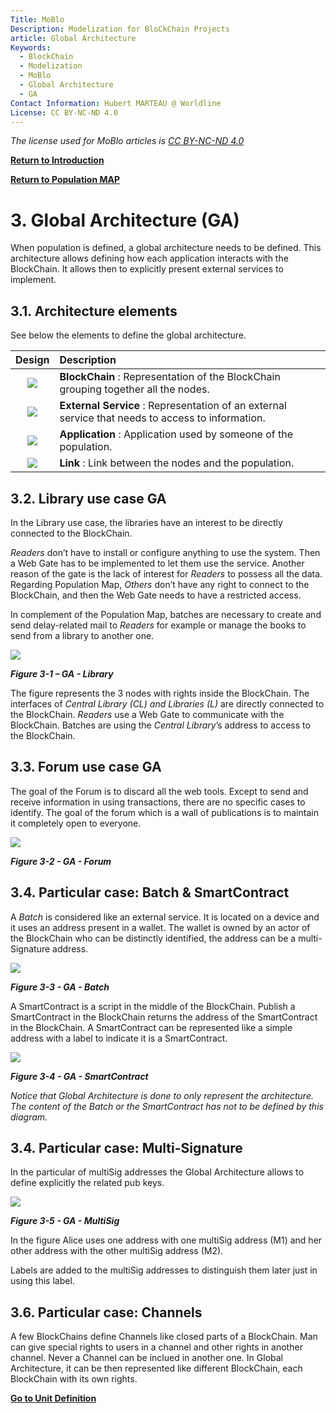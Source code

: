 ```yaml
---
Title: MoBlo
Description: Modelization for BloCkChain Projects
article: Global Architecture
Keywords:
  - BlockChain
  - Modelization
  - MoBlo
  - Global Architecture
  - GA
Contact Information: Hubert MARTEAU @ Worldline
License: CC BY-NC-ND 4.0
---
```


_The license used for MoBlo articles is_ [_CC BY-NC-ND 4.0_](https://creativecommons.org/licenses/by-nc-nd/4.0/)

[**Return to Introduction**](/README.md)

[**Return to Population MAP**](/context.md)

# 3.    Global Architecture \(GA\)

When population is defined, a global architecture needs to be defined. This architecture allows defining how each application interacts with the BlockChain. It allows then to explicitly present external services to implement.

## 3.1.    Architecture elements

See below the elements to define the global architecture.

| Design | Description |
| :---: | :--- |
| ![](/Img/GA-BC.png) | **BlockChain** : Representation of the BlockChain grouping together all the nodes. |
| ![](/Img/GA-ExtServ.png) | **External Service** : Representation of an external service that needs to access to information. |
| ![](/Img/GA-Application.png) | **Application** : Application used by someone of the population. |
| ![](/Img/GA-Link.png) | **Link** : Link between the nodes and the population. |

## 3.2.    Library use case GA

In the Library use case, the libraries have an interest to be directly connected to the BlockChain.

_Readers_ don’t have to install or configure anything to use the system. Then a Web Gate has to be implemented to let them use the service. Another reason of the gate is the lack of interest for _Readers_ to possess all the data. Regarding Population Map, _Others_ don’t have any right to connect to the BlockChain, and then the Web Gate needs to have a restricted access.

In complement of the Population Map, batches are necessary to create and send delay-related mail to _Readers_ for example or manage the books to send from a library to another one.

![](/Img/GA-Library.png)

_**Figure 3-1 – GA - Library**_

The figure represents the 3 nodes with rights inside the BlockChain. The interfaces of _Central Library \(CL\) and Libraries \(L\)_ are directly connected to the BlockChain. _Readers_ use a Web Gate to communicate with the BlockChain. Batches are using the _Central Library_’s address to access to the BlockChain.

## 3.3.    Forum use case GA

The goal of the Forum is to discard all the web tools. Except to send and receive information in using transactions, there are no specific cases to identify. The goal of the forum which is a wall of publications is to maintain it completely open to everyone.

![](/Img/GA-Forum.png)

_**Figure 3-2 - GA - Forum**_

## 3.4.    Particular case: Batch & SmartContract

A _Batch_ is considered like an external service. It is located on a device and it uses an address present in a wallet. The wallet is owned by an actor of the BlockChain who can be distinctly identified, the address can be a multi-Signature address.

![](/Img/GA-Batch.png)

_**Figure 3-3 - GA - Batch**_

A SmartContract is a script in the middle of the BlockChain. Publish a SmartContract in the BlockChain returns the address of the SmartContract in the BlockChain. A SmartContract can be represented like a simple address with a label to indicate it is a SmartContract.

![](/Img/GA-SC.png)

_**Figure 3-4 - GA - SmartContract**_

_Notice that Global Architecture is done to only represent the architecture. The content of the Batch or the SmartContract has not to be defined by this diagram._

## 3.4.    Particular case: Multi-Signature

In the particular of multiSig addresses the Global Architecture allows to define explicitly the related pub keys.

![](/Img/GA-MultiSig.png)

_**Figure 3-5 - GA - MultiSig**_

In the figure Alice uses one address with one multiSig address \(M1\) and her other address with the other multiSig address \(M2\).

Labels are added to the multiSig addresses to distinguish them later just in using this label.

## 3.6.    Particular case: Channels

A few BlockChains define Channels like closed parts of a BlockChain. Man can give special rights to users in a channel and other rights in another channel. Never a Channel can be inclued in another one. In Global Architecture, it can be then represented like different BlockChain, each BlockChain with its own rights.

[**Go to Unit Definition**](/ud.md)

